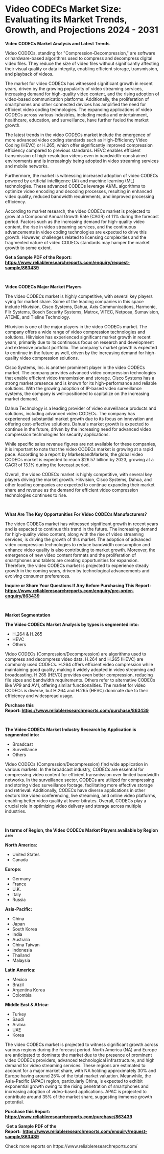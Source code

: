 <p><h1>Video CODECs Market Size: Evaluating its Market Trends, Growth, and Projections 2024 - 2031</h1></p><p><strong>Video CODECs Market Analysis and Latest Trends</strong></p>
<p><p>Video CODECs, standing for "Compression-Decompression," are software or hardware-based algorithms used to compress and decompress digital video files. They reduce the size of video files without significantly affecting their visual quality or data integrity, enabling efficient storage, transmission, and playback of videos.</p><p>The market for video CODECs has witnessed significant growth in recent years, driven by the growing popularity of video streaming services, increasing demand for high-quality video content, and the rising adoption of video-based communication platforms. Additionally, the proliferation of smartphones and other connected devices has amplified the need for efficient video coding technologies. The expanding applications of video CODECs across various industries, including media and entertainment, healthcare, education, and surveillance, have further fueled the market growth.</p><p>The latest trends in the video CODECs market include the emergence of more advanced video coding standards such as High-Efficiency Video Coding (HEVC) or H.265, which offer significantly improved compression efficiency compared to previous standards. HEVC enables efficient transmission of high-resolution videos even in bandwidth-constrained environments and is increasingly being adopted in video streaming services and mobile networks.</p><p>Furthermore, the market is witnessing increased adoption of video CODECs powered by artificial intelligence (AI) and machine learning (ML) technologies. These advanced CODECs leverage AI/ML algorithms to optimize video encoding and decoding processes, resulting in enhanced video quality, reduced bandwidth requirements, and improved processing efficiency.</p><p>According to market research, the video CODECs market is projected to grow at a Compound Annual Growth Rate (CAGR) of 11% during the forecast period. Factors such as the increasing demand for high-quality video content, the rise in video streaming services, and the continuous advancements in video coding technologies are expected to drive this growth. However, challenges related to licensing complexities and the fragmented nature of video CODECs standards may hamper the market growth to some extent.</p></p>
<p><strong>Get a Sample PDF of the Report:&nbsp; <a href="https://www.reliableresearchreports.com/enquiry/request-sample/863439">https://www.reliableresearchreports.com/enquiry/request-sample/863439</a></strong></p>
<p>&nbsp;</p>
<p><strong>Video CODECs Major Market Players</strong></p>
<p><p>The video CODECs market is highly competitive, with several key players vying for market share. Some of the leading companies in this space include Hikvision, Cisco Systems, Dahua, Axis Communications, Harmonic, Flir Systems, Bosch Security Systems, Matrox, VITEC, Netposa, Sumavision, ATEME, and Tieline Technology.</p><p>Hikvision is one of the major players in the video CODECs market. The company offers a wide range of video compression technologies and solutions. Hikvision has experienced significant market growth in recent years, primarily due to its continuous focus on research and development and extensive product portfolio. The company's market growth is expected to continue in the future as well, driven by the increasing demand for high-quality video compression solutions.</p><p>Cisco Systems, Inc. is another prominent player in the video CODECs market. The company provides advanced video compression technologies that enable efficient video transmission and storage. Cisco Systems has a strong market presence and is known for its high-performance and reliable solutions. With the growing adoption of IP-based video surveillance systems, the company is well-positioned to capitalize on the increasing market demand.</p><p>Dahua Technology is a leading provider of video surveillance products and solutions, including advanced video CODECs. The company has experienced substantial market growth due to its focus on innovation and offering cost-effective solutions. Dahua's market growth is expected to continue in the future, driven by the increasing need for advanced video compression technologies for security applications.</p><p>While specific sales revenue figures are not available for these companies, it is important to note that the video CODECs market is growing at a rapid pace. According to a report by MarketsandMarkets, the global video CODECs market is expected to reach $26.57 billion by 2023, growing at a CAGR of 13.1% during the forecast period.</p><p>Overall, the video CODECs market is highly competitive, with several key players driving the market growth. Hikvision, Cisco Systems, Dahua, and other leading companies are expected to continue expanding their market share and revenue as the demand for efficient video compression technologies continues to rise.</p></p>
<p>&nbsp;</p>
<p><strong>What Are The Key Opportunities For Video CODECs Manufacturers?</strong></p>
<p><p>The video CODECs market has witnessed significant growth in recent years and is expected to continue this trend in the future. The increasing demand for high-quality video content, along with the rise of video streaming services, is driving the growth of this market. The adoption of advanced video compression technologies to reduce bandwidth consumption and enhance video quality is also contributing to market growth. Moreover, the emergence of new video content formats and the proliferation of smartphones and tablets are creating opportunities for expansion. Therefore, the video CODECs market is projected to experience steady growth in the coming years, driven by technological advancements and evolving consumer preferences.</p></p>
<p><strong>Inquire or Share Your Questions If Any Before Purchasing This Report: <a href="https://www.reliableresearchreports.com/enquiry/pre-order-enquiry/863439">https://www.reliableresearchreports.com/enquiry/pre-order-enquiry/863439</a></strong></p>
<p>&nbsp;</p>
<p><strong>Market Segmentation</strong></p>
<p><strong>The Video CODECs Market Analysis by types is segmented into:</strong></p>
<p><ul><li>H.264 & H.265</li><li>HEVC</li><li>Others</li></ul></p>
<p><p>Video CODECs (Compression/Decompression) are algorithms used to compress and decompress video data. H.264 and H.265 (HEVC) are commonly used CODECs. H.264 offers efficient video compression while maintaining good quality, making it widely adopted in video streaming and broadcasting. H.265 (HEVC) provides even better compression, reducing file sizes and bandwidth requirements. Others refer to alternative CODECs like VP9 and AV1, offering similar functionalities. The market for video CODECs is diverse, but H.264 and H.265 (HEVC) dominate due to their efficiency and widespread usage.</p></p>
<p><strong>Purchase this Report:&nbsp;<a href="https://www.reliableresearchreports.com/purchase/863439">https://www.reliableresearchreports.com/purchase/863439</a></strong></p>
<p>&nbsp;</p>
<p><strong>The Video CODECs Market Industry Research by Application is segmented into:</strong></p>
<p><ul><li>Broadcast</li><li>Surveillance</li><li>Others</li></ul></p>
<p><p>Video CODECs (Compression/Decompression) find wide application in various markets. In the broadcast industry, CODECs are essential for compressing video content for efficient transmission over limited bandwidth networks. In the surveillance sector, CODECs are utilized for compressing and storing video surveillance footage, facilitating more effective storage and retrieval. Additionally, CODECs have diverse applications in other sectors like video conferencing, live streaming, and online video platforms, enabling better video quality at lower bitrates. Overall, CODECs play a crucial role in optimizing video delivery and storage across multiple industries.</p></p>
<p>&nbsp;</p>
<p><strong>In terms of Region, the Video CODECs Market Players available by Region are:</strong></p>
<p>
    <p> <strong> North America: </strong>
        <ul>
            <li>United States</li>
            <li>Canada</li>
        </ul>
        </p> 
    <p> <strong> Europe: </strong>
        <ul>
            <li>Germany</li>
            <li>France</li>
            <li>U.K.</li>
            <li>Italy</li>
            <li>Russia</li>
        </ul>
        </p> 
    <p> <strong> Asia-Pacific: </strong>
        <ul>
            <li>China</li>
            <li>Japan</li>
            <li>South Korea</li>
            <li>India</li>
            <li>Australia</li>
            <li>China Taiwan</li>
            <li>Indonesia</li>
            <li>Thailand</li>
            <li>Malaysia</li>
        </ul>
        </p> 
    <p> <strong> Latin America: </strong>
        <ul>
            <li>Mexico</li>
            <li>Brazil</li>
            <li>Argentina Korea</li>
            <li>Colombia</li>
        </ul>
        </p> 
    <p> <strong> Middle East & Africa: </strong>
        <ul>
            <li>Turkey</li>
            <li>Saudi</li>
            <li>Arabia</li>
            <li>UAE</li>
            <li>Korea</li>
        </ul>
    </p>
    </p>
<p><p>The video CODECs market is projected to witness significant growth across various regions during the forecast period. North America (NA) and Europe are anticipated to dominate the market due to the presence of prominent video CODECs providers, advanced technological infrastructure, and high demand for video streaming services. These regions are estimated to account for a major market share, with NA holding approximately 30% and Europe having around 25% of the total market valuation. Meanwhile, the Asia-Pacific (APAC) region, particularly China, is expected to exhibit exponential growth owing to the rising penetration of smartphones and increasing adoption of video-based applications. APAC is projected to contribute around 35% of the market share, suggesting immense growth potential.</p></p>
<p><strong>Purchase this Report: <a href="https://www.reliableresearchreports.com/purchase/863439">https://www.reliableresearchreports.com/purchase/863439</a></strong></p>
<p>&nbsp;<strong>Get a Sample PDF of the Report:&nbsp;&nbsp;<a href="https://www.reliableresearchreports.com/enquiry/request-sample/863439">https://www.reliableresearchreports.com/enquiry/request-sample/863439</a></strong></p>
<p><strong></strong></p>
<p>Check more reports on https://www.reliableresearchreports.com/</p>